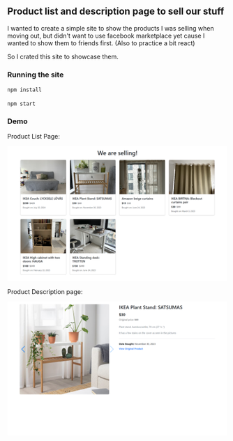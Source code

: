 ## Product list and description page to sell our stuff

I wanted to create a simple site to show the products I was selling when moving out, but didn't want to use facebook marketplace yet cause I wanted to show them to friends first. (Also to practice a bit react)

So I crated this site to showcase them.

### Running the site

```
npm install

npm start
```

### Demo

Product List Page:

![PLP](docs/images/plp.png)

Product Description page:

![PLP](docs/images/pdp.png)